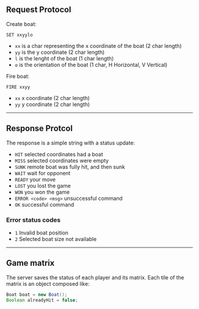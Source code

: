 ## Request Protocol 

Create boat:
```
SET xxyylo
```
* `xx` is a char representing the x coordinate of the boat (2 char length)
* `yy` is the y coordinate (2 char length)
* `l` is the lenght of the boat (1 char length)
* `o` is the orientation of the boat (1 char, H Horizontal, V Vertical)

Fire boat:
```
FIRE xxyy
```
* `xx` x coordinate (2 char length)
* `yy` y coordinate (2 char length)

---
## Response Protcol
The response is a simple string with a status update:

* `HIT` selected coordinates had a boat
* `MISS` selected coordinates were empty
* `SUNK` remote boat was fully hit, and then sunk
* `WAIT` wait for opponent
* `READY` your move
* `LOST` you lost the game
* `WON` you won the game
* `ERROR <code> <msg>` unsuccessful command
* `OK` successful command

### Error status codes
* `1` Invalid boat position
* `2` Selected boat size not available

---
## Game matrix
The server saves the status of each player and its matrix. Each tile of the matrix is an object composed like:
```java
Boat boat = new Boat();
Boolean alreadyHit = false;
```

